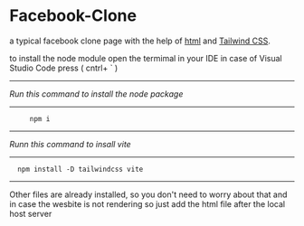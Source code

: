 # Facebook-Clone
a typical facebook clone page with the help of [html](https://www.w3schools.com/html/) and [Tailwind CSS](https://tailwindcss.com/).

to install the node module open the termimal in your IDE in case of Visual Studio Code 
press ( cntrl+ ` )

******************************************
*Run this command to install the node package*
****
         npm i
****

*Runn this command to insall vite*

****
      npm install -D tailwindcss vite
****


Other files are already installed, so you don't need to worry about that
and in case the wesbite is not rendering so just add the html file after
the local host server


    
